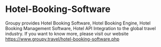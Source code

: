 # Hotel-Booking-Software
Groupy provides Hotel Booking Software, Hotel Booking Engine, Hotel Booking Management Software, Hotel API Integration to the global travel industry. If you want to know more, please visit our  website https://www.groupy.travel/hotel-booking-software.php 
